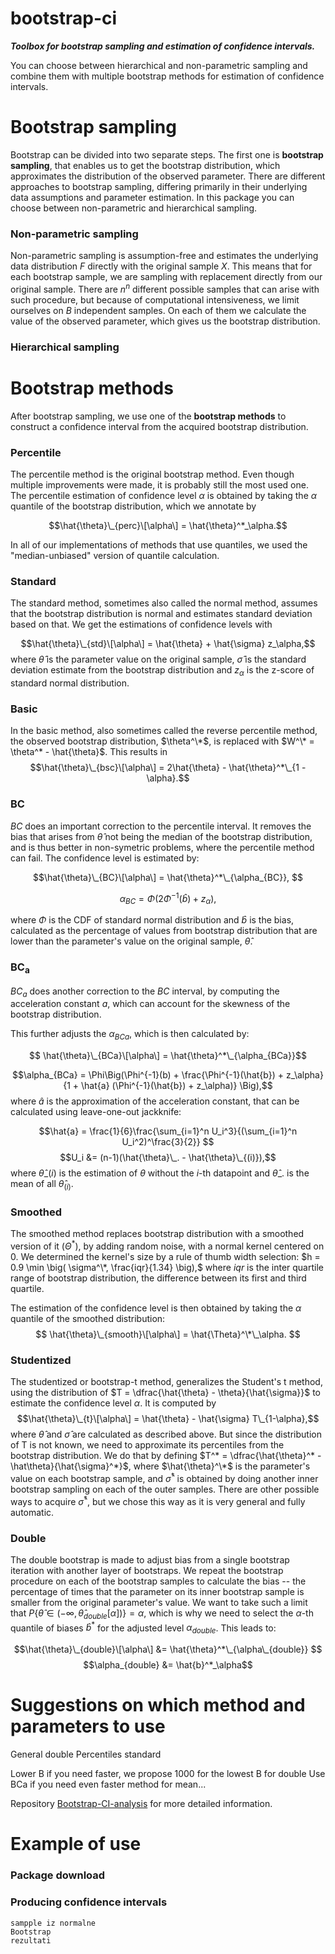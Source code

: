 # bootstrap-ci

***Toolbox for bootstrap sampling and estimation of confidence intervals.***

You can choose between hierarchical and non-parametric sampling and combine them 
with multiple bootstrap methods for estimation of confidence intervals. 

# Bootstrap sampling
Bootstrap can be divided into two separate steps. The first one is **bootstrap sampling**, that enables us to get the 
bootstrap distribution, which approximates the distribution of the observed parameter. 
There are different approaches to bootstrap sampling, differing primarily in their underlying data assumptions and 
parameter estimation. In this package you can choose between non-parametric and hierarchical sampling. 

### Non-parametric sampling
Non-parametric sampling is assumption-free and estimates the underlying data distribution $F$ directly with 
the original sample $X$. 
This means that for each bootstrap sample, we are sampling with replacement directly from our original sample. 
There are $n^n$ different possible samples that can arise with such procedure, but because of computational 
intensiveness, we limit ourselves on $B$ independent samples. 
On each of them we calculate the value of the observed parameter, which gives us the bootstrap distribution.

### Hierarchical sampling

# Bootstrap methods
After bootstrap sampling, we use one of the **bootstrap methods** to construct a confidence interval from the acquired 
bootstrap distribution. 

### Percentile
The percentile method is the original bootstrap method. 
Even though multiple improvements were made, it is probably still the most used one.
The percentile estimation of confidence level $\alpha$ is obtained by taking the $\alpha$ quantile of the bootstrap 
distribution, which we annotate by 

$$\hat{\theta}\_{perc}\[\alpha\] = \hat{\theta}^*_\alpha.$$

In all of our implementations of methods that use quantiles, we used the "median-unbiased" version of quantile calculation.

### Standard
The standard method, sometimes also called the normal method, assumes that the bootstrap distribution is normal and 
estimates standard deviation based on that. We get the estimations of confidence levels with

$$\hat{\theta}\_{std}\[\alpha\] = \hat{\theta} + \hat{\sigma} z_\alpha,$$
where $\hat{\theta}$ is the parameter value on the original sample, $\hat{\sigma}$ is the standard deviation estimate 
from the bootstrap distribution and $z_\alpha$ is the z-score of standard normal distribution.

### Basic
In the basic method, also sometimes called the reverse percentile method, the observed bootstrap distribution, 
$\theta^\*$, is replaced with $W^\* = \theta^* - \hat{\theta}$. This results in 
$$\hat{\theta}\_{bsc}\[\alpha\] = 2\hat{\theta} - \hat{\theta}^*\_{1 - \alpha}.$$


### BC
$BC$ does an important correction to the percentile interval. It removes the bias that arises from $\hat{\theta}$ not being the median of the bootstrap distribution, and is thus better in non-symetric problems, where the percentile method can fail.
The confidence level is estimated by:

$$\hat{\theta}\_{BC}\[\alpha\] = \hat{\theta}^*\_{\alpha_{BC}}, $$

$$\alpha_{BC} = \Phi\big(2\Phi^{-1}(\hat{b}) + z_\alpha \big),$$

where $\Phi$ is the CDF of standard normal distribution and $\hat{b}$ is the bias, calculated as the percentage of values from bootstrap distribution that are lower than the parameter's value on the original sample, $\hat{\theta}$.

### BC<sub>a</sub>
$BC_a$ does another correction to the $BC$ interval, by computing the acceleration constant $a$, which can account for the skewness of the bootstrap distribution.

This further adjusts the $\alpha_{BCa}$, which is then calculated by:

$$ \hat{\theta}\_{BCa}\[\alpha\] = \hat{\theta}^*\_{\alpha_{BCa}}$$

$$\alpha_{BCa} = \Phi\Big(\Phi^{-1}(b) + \frac{\Phi^{-1}(\hat{b}) + z_\alpha}{1 + \hat{a} (\Phi^{-1}(\hat{b}) + 
z_\alpha)} \Big),$$
where $\hat{a}$ is the approximation of the acceleration constant, that can be calculated using leave-one-out jackknife:

$$\hat{a} = \frac{1}{6}\frac{\sum_{i=1}^n U_i^3}{(\sum_{i=1}^n U_i^2)^\frac{3}{2}} $$
$$U_i &= (n-1)(\hat{\theta}\_. - \hat{\theta}\_{(i)}),$$
where $\hat{\theta}\_{(i)}$ is the estimation of $\theta$ without the $i$-th datapoint and $\hat{\theta}\_.$ is the mean 
of all $\hat{\theta}_{(i)}$.

### Smoothed
The smoothed method replaces bootstrap distribution with a smoothed version of it ($\Theta^*$), by adding random noise, 
with a normal kernel centered on 0. 
We determined the kernel's size by a rule of thumb width selection: 
$h = 0.9 \min \big( \sigma^\*, \frac{iqr}{1.34} \big),$
where $iqr$ is the inter quartile range of bootstrap distribution, the difference between its first and third quartile.

The estimation of the confidence level is then obtained by taking the $\alpha$ quantile of the smoothed distribution:
$$ \hat{\theta}\_{smooth}\[\alpha\] = \hat{\Theta}^\*\_\alpha. $$

### Studentized
The studentized or bootstrap-t method, generalizes the Student's t method, using the distribution of $T = \dfrac{\hat{\theta} - \theta}{\hat{\sigma}}$ to estimate the confidence level $\alpha$.
It is computed by
$$\hat{\theta}\_{t}\[\alpha\] = \hat{\theta} - \hat{\sigma} T\_{1-\alpha},$$
where $\hat{\theta}$ and $\hat{\sigma}$ are calculated as described above.
But since the distribution of T is not known, we need to approximate its percentiles from the bootstrap distribution.
We do that by defining $T^* = \dfrac{\hat{\theta}^* - \hat\theta}{\hat{\sigma}^*}$, where $\hat{\theta}^\*$ is the parameter's value on each bootstrap sample, and $\hat{\sigma}^*$ is obtained by doing another inner bootstrap sampling on each of the outer samples. There are other possible ways to acquire $\hat{\sigma}^*$, but we chose this way as it is very general and fully automatic.

### Double
The double bootstrap is made to adjust bias from a single bootstrap iteration with another layer of bootstraps.
We repeat the bootstrap procedure on each of the bootstrap samples to calculate the bias -- the percentage of times that the parameter on its inner bootstrap sample is smaller from the original parameter's value. We want to take such a limit that $P \{\hat{\theta} \in (-\infty, \hat{\theta}_{double}[\alpha])\} = \alpha$, which is why we need to select the $\alpha$-th quantile of biases $\hat{b}^*$ for the adjusted level $\alpha_{double}$. This leads to:

$$\hat{\theta}\_{double}\[\alpha\] &= \hat{\theta}^*\_{\alpha\_{double}} $$ 
$$\alpha_{double} &= \hat{b}^*_\alpha$$



# Suggestions on which method and parameters to use
General double
Percentiles standard

Lower B if you need faster, we propose 1000 for the lowest B for double
Use BCa if you need even faster method for mean...

Repository [Bootstrap-CI-analysis](https://github.com/zrimseku/Bootstrap-CI-analysis) for more detailed information.

# Example of use

### Package download


### Producing confidence intervals

```
sampple iz normalne
Bootstrap
rezultati

```
